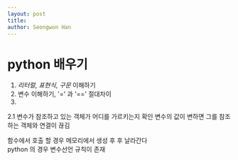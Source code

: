 ```yaml
---
layout: post  
title: 
author: Seongwon Han  
---  
```


# python 배우기  
1. *리터럴*, *표현식*, *구문* 이해하기
2. 변수 이해하기, '=' 과 '==' 절대차이
2. 
2.1 변수가 참조하고 있는 객체가 어디를 가르키는지 확인
변수의 값이 변하면 그를 참조하는 객체와 연결이 끊김

함수에서 호출 할 경우 메모리에서 생성 후 후 날라간다  
python 의 경우 변수선언 규칙이 존재
